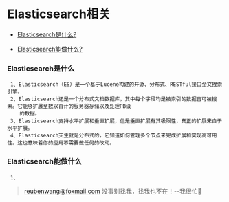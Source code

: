 # Elasticsearch相关

 - [Elasticsearch是什么?](#Elasticsearch是什么)
 
 - [Elasticsearch能做什么?](#Elasticsearch能做什么)
 
 
 ### Elasticsearch是什么
 
     1、Elasticsearch（ES）是一个基于Lucene构建的开源、分布式、RESTful接口全文搜索引擎。
     2、Elasticsearch还是一个分布式文档数据库，其中每个字段均是被索引的数据且可被搜索。它能够扩展至数以百计的服务器存储以及处理PB级
        的数据。
     3、Elasticsearch支持水平扩展和垂直扩展，但是垂直扩展有其极限性，真正的扩展来自于水平扩展。
     4、Elasticsearch天生就是分布式的，它知道如何管理多个节点来完成扩展和实现高可用性。这也意味着你的应用不需要做任何的改动。       

 ### Elasticsearch能做什么
 
     1、
> reubenwang@foxmail.com
> 没事别找我，找我也不在！--我很忙🦆